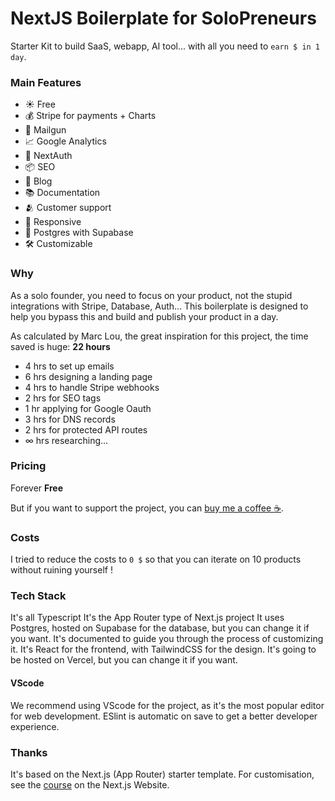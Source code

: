 # NextJS Boilerplate for SoloPreneurs

Starter Kit to build SaaS, webapp, AI tool... with all you need to `earn $ in 1 day`.

### Main Features

- ☀️ Free
- 💰 Stripe for payments + Charts
- 📧 Mailgun
- 📈 Google Analytics
- 📱 NextAuth
- 📦 SEO
- 📝 Blog
- 📚 Documentation
- 🫂 Customer support
- 📱 Responsive
- 📂 Postgres with Supabase
- 🛠️ Customizable

### Why

As a solo founder, you need to focus on your product, not the stupid integrations with Stripe, Database, Auth... This boilerplate is designed to help you bypass this and build and publish your product in a day.

As calculated by Marc Lou, the great inspiration for this project, the time saved is huge: **22 hours**

- 4 hrs to set up emails
- 6 hrs designing a landing page
- 4 hrs to handle Stripe webhooks
- 2 hrs for SEO tags
- 1 hr applying for Google Oauth
- 3 hrs for DNS records
- 2 hrs for protected API routes
- ∞ hrs researching...

### Pricing

Forever **Free**

But if you want to support the project, you can [buy me a coffee ☕️](https://patreon.com/guillim).

### Costs

I tried to reduce the costs to `0 $` so that you can iterate on 10 products without ruining yourself !

### Tech Stack

It's all Typescript
It's the App Router type of Next.js project
It uses Postgres, hosted on Supabase for the database, but you can change it if you want.
It's documented to guide you through the process of customizing it.
It's React for the frontend, with TailwindCSS for the design.
It's going to be hosted on Vercel, but you can change it if you want.

#### VScode

We recommend using VScode for the project, as it's the most popular editor for web development.
ESlint is automatic on save to get a better developer experience.

### Thanks

It's based on the Next.js (App Router) starter template.
For customisation, see the [course](https://nextjs.org/learn) on the Next.js Website.
